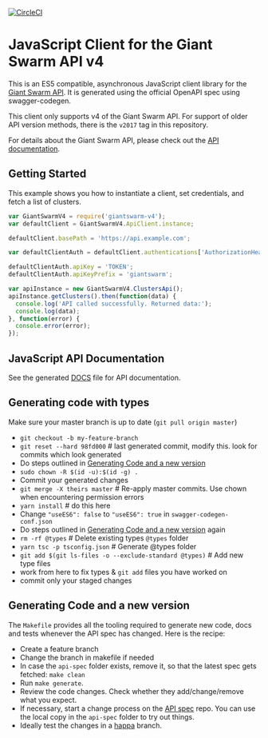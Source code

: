 [![CircleCI](https://circleci.com/gh/giantswarm/giantswarm-js-client.svg?style=shield)](https://circleci.com/gh/giantswarm/giantswarm-js-client)

# JavaScript Client for the Giant Swarm API v4

This is an ES5 compatible, asynchronous JavaScript client library for the [Giant
Swarm API](https://docs.giantswarm.io/api/). It is generated using the official
OpenAPI spec using swagger-codegen.

This client only supports v4 of the Giant Swarm API. For support of older API
version methods, there is the `v2017` tag in this repository.

For details about the Giant Swarm API, please check out the
[API documentation](https://docs.giantswarm.io/api/).

## Getting Started

This example shows you how to instantiate a client, set credentials, and fetch
a list of clusters.

```javascript
var GiantSwarmV4 = require('giantswarm-v4');
var defaultClient = GiantSwarmV4.ApiClient.instance;

defaultClient.basePath = 'https://api.example.com';

var defaultClientAuth = defaultClient.authentications['AuthorizationHeaderToken'];

defaultClientAuth.apiKey = 'TOKEN';
defaultClientAuth.apiKeyPrefix = 'giantswarm';

var apiInstance = new GiantSwarmV4.ClustersApi();
apiInstance.getClusters().then(function(data) {
  console.log('API called successfully. Returned data:');
  console.log(data);
}, function(error) {
  console.error(error);
});
```

## JavaScript API Documentation

See the generated [DOCS](DOCS.md) file for API documentation.

## Generating code with types

Make sure your master branch is up to date (`git pull origin master`)

- `git checkout -b my-feature-branch`
- `git reset --hard 98fd000` # last generated commit, modify this. look for commits which look generated
- Do steps outlined in [Generating Code and a new version](#generating-code-and-a-new-version)
- `sudo chown -R $(id -u):$(id -g) .`
- Commit your generated changes
- `git merge -X theirs master` # Re-apply master commits. Use chown when encountering permission errors
- `yarn install` # do this here
- Change `"useES6": false` to `"useES6": true` in `swagger-codegen-conf.json`
- Do steps outlined in [Generating Code and a new version](#generating-code-and-a-new-version) again
- `rm -rf @types` # Delete existing types `@types` folder
- `yarn tsc -p tsconfig.json` # Generate @types folder
- `git add $(git ls-files -o --exclude-standard @types)` # Add new type files
- work from here to fix types & `git add` files you have worked on
- commit only your staged changes

## Generating Code and a new version

The `Makefile` provides all the tooling required to generate new code, docs
and tests whenever the API spec has changed. Here is the recipe:

- Create a feature branch
- Change the branch in makefile if needed
- In case the `api-spec` folder exists, remove it, so that the latest spec gets
   fetched: `make clean`
- Run `make generate`.
- Review the code changes. Check whether they add/change/remove what you expect.
- If necessary, start a change process on the [API spec](https://github.com/giantswarm/api-spec/) repo. You can use the local copy in the `api-spec` folder to try out things.
- Ideally test the changes in a [happa](https://github.com/giantswarm/happa/) branch.
